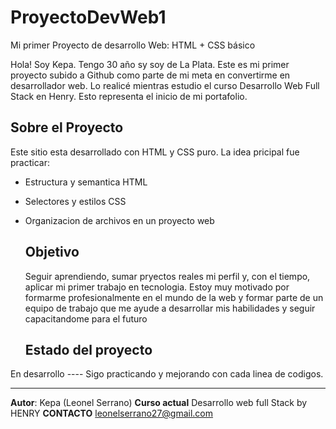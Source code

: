 # ProyectoDevWeb1
Mi primer Proyecto de desarrollo Web: HTML + CSS básico 
 
Hola! Soy Kepa. Tengo 30 año sy soy de La Plata. Este es mi primer proyecto subido a Github como parte de mi meta en convertirme en desarrollador web. Lo realicé mientras estudio el curso Desarrollo Web Full Stack en Henry. Esto representa el inicio de mi portafolio.

## Sobre el Proyecto

Este sitio esta desarrollado con HTML y CSS puro. La idea pricipal fue practicar:
- Estructura y semantica HTML
- Selectores y estilos CSS
- Organizacion de archivos en un proyecto web

  ## Objetivo

  Seguir aprendiendo, sumar pryectos reales  mi perfil y, con el tiempo, aplicar mi primer trabajo en tecnologia. Estoy muy motivado por formarme profesionalmente en el mundo de la web y formar parte de un equipo de trabajo que me ayude a desarrollar mis habilidades y seguir capacitandome para el futuro

  ## Estado del proyecto

En desarrollo ---- Sigo practicando y mejorando con cada linea de codigos.

--------------------------

**Autor**: Kepa (Leonel Serrano)
**Curso actual**  Desarrollo web full Stack by HENRY
**CONTACTO** leonelserrano27@gmail.com
